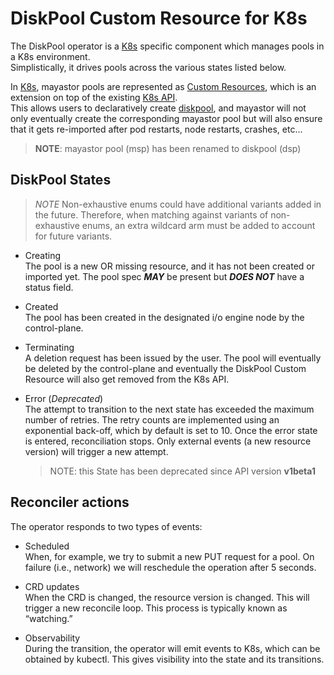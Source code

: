 # DiskPool Custom Resource for K8s

The DiskPool operator is a [K8s] specific component which manages pools in a K8s environment. \
Simplistically, it drives pools across the various states listed below.

In [K8s], mayastor pools are represented as [Custom Resources][k8s-cr], which is an extension on top of the existing [K8s API][k8s-api]. \
This allows users to declaratively create [diskpool], and mayastor will not only eventually create the corresponding mayastor pool but will
also ensure that it gets re-imported after pod restarts, node restarts, crashes, etc...

> **NOTE**: mayastor pool (msp) has been renamed to diskpool (dsp)

## DiskPool States

> *NOTE*
> Non-exhaustive enums could have additional variants added in the future. Therefore, when matching against variants of non-exhaustive enums, an extra
> wildcard arm must be added to account for future variants.

- Creating \
The pool is a new OR missing resource, and it has not been created or imported yet. The pool spec ***MAY*** be present but ***DOES NOT*** have a status field.

- Created \
The pool has been created in the designated i/o engine node by the control-plane.

- Terminating \
A deletion request has been issued by the user. The pool will eventually be deleted by the control-plane and eventually the DiskPool Custom Resource will also get removed from the K8s API.

- Error (*Deprecated*) \
The attempt to transition to the next state has exceeded the maximum number of retries. The retry counts are implemented using an exponential back-off, which by default is set to 10. Once the error state is entered, reconciliation stops. Only external events (a new resource version) will trigger a new attempt.
  > NOTE: this State has been deprecated since API version **v1beta1**

## Reconciler actions

The operator responds to two types of events:

- Scheduled \
When, for example, we try to submit a new PUT request for a pool. On failure (i.e., network) we will reschedule the operation after 5 seconds.

- CRD updates \
When the CRD is changed, the resource version is changed. This will trigger a new reconcile loop. This process is typically known as “watching.”

- Observability \
During the transition, the operator will emit events to K8s, which can be obtained by kubectl. This gives visibility into the state and its transitions.

[K8s]: https://kubernetes.io/
[k8s-cr]: https://kubernetes.io/docs/concepts/extend-kubernetes/api-extension/custom-resources/
[k8s-api]: https://kubernetes.io/docs/concepts/overview/kubernetes-api/
[diskpool]: https://openebs.io/docs/user-guides/replicated-storage-user-guide/replicated-pv-mayastor/rs-configuration
